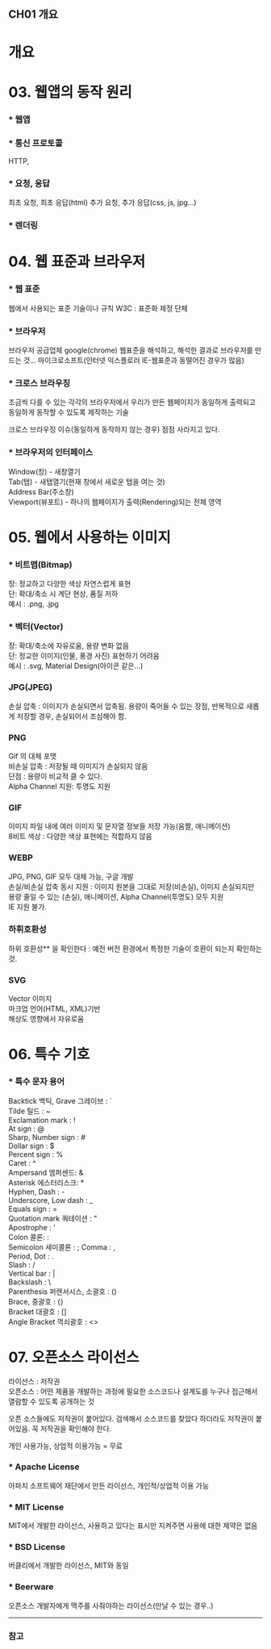 ## CH01 개요

# 개요

# 03. 웹앱의 동작 원리
### * 웹앱
### * 통신 프로토콜
HTTP, 
### * 요청, 응답
최초 요청, 최초 응답(html)
추가 요청, 추가 응답(css, js, jpg...)
### * 렌더링

# 04. 웹 표준과 브라우저
### * 웹 표준
웹에서 사용되는 표준 기술이나 규칙
W3C : 표준화 제정 단체
### * 브라우저
브라우저 공급업체
google(chrome) 웹표준을 해석하고, 해석한 결과로 브라우저를 만드는 것...
마이크로소프트(인터넷 익스플로러 IE-웹표준과 동떨어진 경우가 많음)
### * 크로스 브라우징
조금씩 다를 수 있는 각각의 브라우저에서 우리가 만든 웹페이지가 동일하게 출력되고 동일하게 동작할 수 있도록 제작하는 기술

크로스 브라우징 이슈(동일하게 동작하지 않는 경우) 점점 사라지고 있다.
### * 브라우저의 인터페이스
Window(창) - 새창열기  
Tab(탭) - 새탭열기(현재 창에서 새로운 탭을 여는 것)  
Address Bar(주소창)  
Viewport(뷰포트) - 하나의 웹페이지가 출력(Rendering)되는 전체 영역  

# 05. 웹에서 사용하는 이미지
### * 비트맵(Bitmap)
장: 정교하고 다양한 색상 자연스럽게 표현   
단: 확대/축소 시 계단 현상, 품질 저하  
예시 : .png, .jpg
### * 벡터(Vector)
장: 확대/축소에 자유로움, 용량 변화 없음  
단: 정교한 이미지(인물, 풍경 사진) 표현하기 어려움  
예시 : .svg, Material Design(아이콘 같은...)

### JPG(JPEG)
손실 압축 : 이미지가 손실되면서 압축됨. 용량이 죽어들 수 있는 장점, 반복적으로 새롭게 저장할 경우, 손실되어서 조심해야 함.
### PNG
Gif 의 대체 포맷  
비손실 압축 : 저장될 때 이미지가 손실되지 않음  
단점 : 용량이 비교적 클 수 있다.  
Alpha Channel 지원: 투명도 지원
### GIF
이미지 파일 내에 여러 이미지 및 문자열 정보들 저장 가능(움짤, 애니메이션)  
8비트 색상 : 다양한 색상 표현에는 적합하지 않음  
### WEBP
JPG, PNG, GIF 모두 대체 가능, 구글 개발  
손실/비손실 압축 동시 지원 : 이미지 원본을 그대로 저장(비손실), 이미지 손실되지만 용량 줄일 수 있는 (손실), 애니메이션, Alpha Channel(투명도) 모두 지원  
IE 지원 불가.  
### 하휘호환성
하위 호환성** 을 확인한다 : 예전 버전 환경에서 특정한 기술이 호환이 되는지 확인하는 것.
### SVG
Vector 이미지  
마크업 언어(HTML, XML)기반  
해상도 영향에서 자유로움  

# 06. 특수 기호
### * 특수 문자 용어
Backtick 백틱, Grave 그레이브 : `  
Tilde 틸드 : ~  
Exclamation mark : !  
At sign : @  
Sharp, Number sign : #  
Dollar sign : $  
Percent sign : %  
Caret : ^  
Ampersand 엠퍼센드: &  
Asterisk 에스터리스크: *  
Hyphen, Dash : -  
Underscore, Low dash : _  
Equals sign : =  
Quotation mark 쿼테이션 : "  
Apostrophe : '  
Colon 콜론: :  
Semicolon 세미콜론 : ;
Comma : ,  
Period, Dot : .  
Slash : /  
Vertical bar : |  
Backslash : \  
Parenthesis 퍼렌서시스, 소괄호 : ()  
Brace, 중괄호 : {}  
Bracket 대괄호 : []  
Angle Bracket 꺽쇠괄호 : <>  

# 07. 오픈소스 라이선스
라이선스 : 저작권  
오픈소스 : 어떤 제품을 개발하는 과정에 필요한 소스코드나 설계도를 누구나 접근해서 열람할 수 있도록 공개하는 것  

오픈 소스들에도 저작권이 붙어있다. 검색해서 소스코드를 찾았다 하더라도 저작권이 붙어있음. 꼭 저작권을 확인해야 한다.  

개인 사용가능, 상업적 이용가능 = 무료  

### * Apache License
아파치 소프트웨어 재단에서 만든 라이선스, 개인적/상업적 이용 가능

### * MIT License
MIT에서 개발한 라이선스, 사용하고 있다는 표시만 지켜주면 사용에 대한 제약은 없음

### * BSD License
버클리에서 개발한 라이선스, MIT와 동일

### * Beerware
오픈소스 개발자에게 맥주를 사줘야하는 라이선스(만날 수 있는 경우..)









---

### 참고
